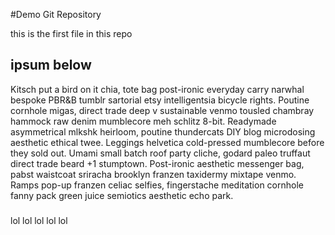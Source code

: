 
#Demo Git Repository

this is the first file in this repo
## ipsum below
Kitsch put a bird on it chia, tote bag post-ironic everyday carry narwhal bespoke PBR&B tumblr sartorial etsy intelligentsia
 bicycle rights. Poutine cornhole migas, direct trade deep v sustainable venmo tousled chambray hammock raw denim mumblecore meh 
schlitz 8-bit. Readymade asymmetrical mlkshk heirloom, poutine thundercats DIY blog microdosing aesthetic ethical twee. Leggings 
helvetica cold-pressed mumblecore before they sold out. Umami small batch roof party cliche, godard paleo truffaut direct trade 
beard +1 stumptown. Post-ironic aesthetic messenger bag, pabst waistcoat sriracha brooklyn franzen
 taxidermy mixtape venmo. Ramps pop-up franzen celiac selfies, fingerstache meditation cornhole fanny pack green juice semiotics 
aesthetic echo park.

###
lol lol lol lol lol